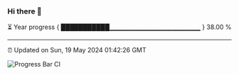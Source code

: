 ### Hi there 👋

⏳ Year progress { ███████████▁▁▁▁▁▁▁▁▁▁▁▁▁▁▁▁▁▁▁ } 38.00 %

---

⏰ Updated on Sun, 19 May 2024 01:42:26 GMT

![Progress Bar CI](https://github.com/IshwaranRudhara/GIT-ACTION/workflows/Progress%20Bar%20CI/badge.svg)
